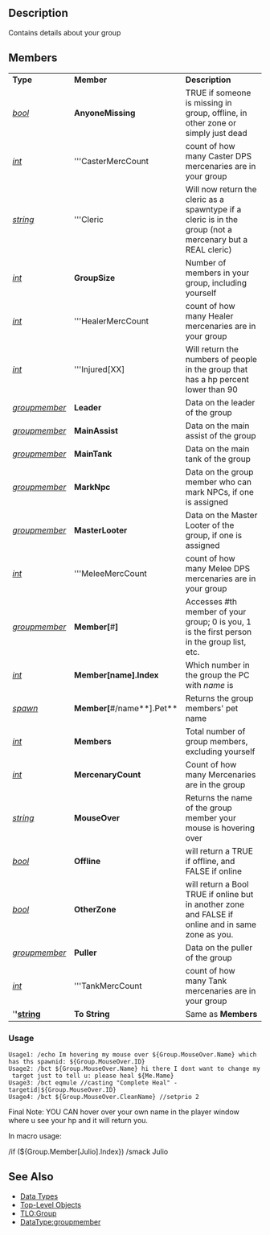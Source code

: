 ## Description

Contains details about your group

## Members

|                                                  |                              |                                                                                                           |
|--------------------------------------------------|------------------------------|-----------------------------------------------------------------------------------------------------------|
| **Type**                                         | **Member**                   | **Description**                                                                                           |
| *[bool](datatype-bool.md)*               | **AnyoneMissing**            | TRUE if someone is missing in group, offline, in other zone or simply just dead                           |
| *[int](datatype-int.md)*                 | '''CasterMercCount           | count of how many Caster DPS mercenaries are in your group                                                |
| *[string](datatype-string.md)*           | '''Cleric                    | Will now return the cleric as a spawntype if a cleric is in the group (not a mercenary but a REAL cleric) |
| *[int](datatype-int.md)*                 | **GroupSize**                | Number of members in your group, including yourself                                                       |
| *[int](datatype-int.md)*                 | '''HealerMercCount           | count of how many Healer mercenaries are in your group                                                    |
| *[int](datatype-int.md)*                 | '''Injured\[XX\]             | Will return the numbers of people in the group that has a hp percent lower than 90                        |
| *[groupmember](datatype-groupmember.md)* | **Leader**                   | Data on the leader of the group                                                                           |
| *[groupmember](datatype-groupmember.md)* | **MainAssist**               | Data on the main assist of the group                                                                      |
| *[groupmember](datatype-groupmember.md)* | **MainTank**                 | Data on the main tank of the group                                                                        |
| *[groupmember](datatype-groupmember.md)* | **MarkNpc**                  | Data on the group member who can mark NPCs, if one is assigned                                            |
| *[groupmember](datatype-groupmember.md)* | **MasterLooter**             | Data on the Master Looter of the group, if one is assigned                                                |
| *[int](datatype-int.md)*                 | '''MeleeMercCount            | count of how many Melee DPS mercenaries are in your group                                                 |
| *[groupmember](datatype-groupmember.md)* | **Member\[**#**\]**          | Accesses #th member of your group; 0 is you, 1 is the first person in the group list, etc.                |
| *[int](datatype-int.md)*                 | **Member\[**name**\].Index** | Which number in the group the PC with *name* is                                                           |
| *[spawn](datatype-spawn.md)*             | **Member\[**#/name**\].Pet** | Returns the group members' pet name                                                                       |
| *[int](datatype-int.md)*                 | **Members**                  | Total number of group members, excluding yourself                                                         |
| *[int](datatype-int.md)*                 | **MercenaryCount**           | Count of how many Mercenaries are in the group                                                            |
| *[string](datatype-string.md)*           | **MouseOver**                | Returns the name of the group member your mouse is hovering over                                          |
| *[bool](datatype-bool.md)*               | **Offline**                  | will return a TRUE if offline, and FALSE if online                                                        |
| *[bool](datatype-bool.md)*               | **OtherZone**                | will return a Bool TRUE if online but in another zone and FALSE if online and in same zone as you.        |
| *[groupmember](datatype-groupmember.md)* | **Puller**                   | Data on the puller of the group                                                                           |
| *[int](datatype-int.md)*                 | '''TankMercCount             | count of how many Tank mercenaries are in your group                                                      |
| '**'[string](datatype-string.md)**       | **To String**                | Same as **Members**                                                                                       |

### Usage

`Usage1: /echo Im hovering my mouse over ${Group.MouseOver.Name} which has ths spawnid: ${Group.MouseOver.ID}`  
`Usage2: /bct ${Group.MouseOver.Name} hi there I dont want to change my target just to tell u: please heal ${Me.Mame}`  
`Usage3: /bct eqmule //casting "Complete Heal" -targetid|${Group.MouseOver.ID}`  
`Usage4: /bct ${Group.MouseOver.CleanName} //setprio 2`

Final Note: YOU CAN hover over your own name in the player window where u see your hp and it will return you.

In macro usage:

/if (${Group.Member\[Julio\].Index}) /smack Julio

## See Also

-   [Data Types](data-types.md)
-   [Top-Level Objects](../top-level-objects/top-level-objects.md)
-   [TLO:Group](../top-level-objects/tlo-group.md)
-   [DataType:groupmember](datatype-groupmember.md)


